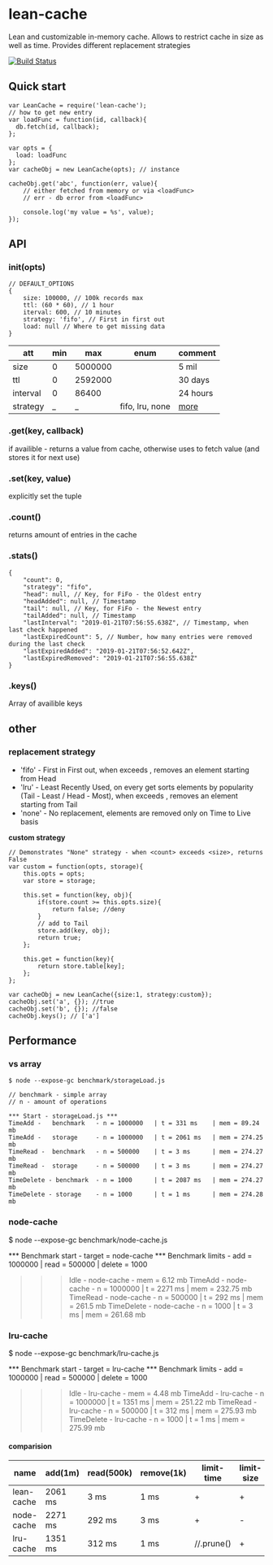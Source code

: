 # lean-cache
Lean and customizable in-memory cache.
Allows to restrict cache in size as well as time. Provides different replacement strategies

[![Build Status](https://travis-ci.org/AlexShkunov/lean-cache.svg?branch=master)](https://travis-ci.org/AlexShkunov/lean-cache)

## Quick start
```
var LeanCache = require('lean-cache');
// how to get new entry
var loadFunc = function(id, callback){
  db.fetch(id, callback);  
};

var opts = {
  load: loadFunc 
};
var cacheObj = new LeanCache(opts); // instance

cacheObj.get('abc', function(err, value){
    // either fetched from memory or via <loadFunc>
    // err - db error from <loadFunc>
    
    console.log('my value = %s', value);
});
```

## API
### init(opts)
```
// DEFAULT_OPTIONS
{
	size: 100000, // 100k records max
	ttl: (60 * 60), // 1 hour
	iterval: 600, // 10 minutes
	strategy: 'fifo', // First in first out
	load: null // Where to get missing data
}
```
|att|min|max|enum|comment|
|---|---|---|---|---|
|size|0|5000000| | 5 mil |
|ttl|0|2592000| | 30 days |
|interval|0|86400| | 24 hours |
|strategy| _ | _ | fifo, lru, none | [more](#other)

### .get(key, callback)
if availible - returns a value from cache,
otherwise uses <loadFunc> to fetch value (and stores it for next use)

### .set(key, value)
explicitly set the tuple

### .count()
returns amount of entries in the cache

### .stats()

```
{
	"count": 0,
	"strategy": "fifo",
	"head": null, // Key, for FiFo - the Oldest entry
	"headAdded": null, // Timestamp
	"tail": null, // Key, for FiFo - the Newest entry
	"tailAdded": null, // Timestamp
	"lastInterval": "2019-01-21T07:56:55.638Z", // Timestamp, when last check happened
	"lastExpiredCount": 5, // Number, how many entries were removed during the last check
	"lastExpiredAdded": "2019-01-21T07:56:52.642Z",
	"lastExpiredRemoved": "2019-01-21T07:56:55.638Z"
}
```

### .keys()
Array of availible keys

## other
### replacement strategy
- 'fifo' - First in First out, when <count> exceeds <size>, removes an element starting from Head
- 'lru' - Least Recently Used, on every get sorts elements by popularity (Tail - Least / Head - Most), when <count> exceeds <size>, removes an element starting from Tail
- 'none' - No replacement, elements are removed only on Time to Live basis

**custom strategy**
```
// Demonstrates "None" strategy - when <count> exceeds <size>, returns False
var custom = function(opts, storage){
	this.opts = opts;
	var store = storage;
	
	this.set = function(key, obj){
		if(store.count >= this.opts.size){
			return false; //deny
		}
		// add to Tail
		store.add(key, obj);
		return true;
	};
	
	this.get = function(key){
		return store.table[key];
	};
};

var cacheObj = new LeanCache({size:1, strategy:custom});
cacheObj.set('a', {}); //true
cacheObj.set('b', {}); //false
cacheObj.keys(); // ['a']
```

## Performance
### vs array
```
$ node --expose-gc benchmark/storageLoad.js

// benchmark - simple array
// n - amount of operations

*** Start - storageLoad.js ***
TimeAdd - 	benchmark 	- n = 1000000 	| t = 331 ms 	| mem = 89.24 mb
TimeAdd - 	storage 	- n = 1000000 	| t = 2061 ms 	| mem = 274.25 mb
TimeRead - 	benchmark	- n = 500000 	| t = 3 ms 		| mem = 274.27 mb
TimeRead - 	storage		- n = 500000 	| t = 3 ms 		| mem = 274.27 mb
TimeDelete - benchmark	- n = 1000 		| t = 2087 ms 	| mem = 274.27 mb
TimeDelete - storage	- n = 1000 		| t = 1 ms 		| mem = 274.28 mb
```

### node-cache
$ node --expose-gc benchmark/node-cache.js

*** Benchmark start - target = node-cache
*** Benchmark limits - add = 1000000 | read = 500000 | delete = 1000
>>> Idle - 			node-cache   										- mem = 6.12 mb
>>> TimeAdd - 		node-cache        	- n = 1000000 	| t = 2271 ms 	| mem = 232.75 mb
>>> TimeRead - 		node-cache       	- n = 500000 	| t = 292 ms 	| mem = 261.5 mb
>>> TimeDelete - 	node-cache     		- n = 1000 		| t = 3 ms 		| mem = 261.68 mb

### lru-cache
$ node --expose-gc benchmark/lru-cache.js

*** Benchmark start - target = lru-cache
*** Benchmark limits - add = 1000000 | read = 500000 | delete = 1000
>>> Idle - 			lru-cache    										- mem = 4.48 mb
>>> TimeAdd - 		lru-cache         	- n = 1000000 	| t = 1351 ms 	| mem = 251.22 mb
>>> TimeRead - 		lru-cache        	- n = 500000 	| t = 312 ms 	| mem = 275.93 mb
>>> TimeDelete - 	lru-cache      		- n = 1000 		| t = 1 ms 		| mem = 275.99 mb

#### comparision

| name       | add(1m) | read(500k) | remove(1k) | limit-time | limit-size | load-missing |
|------------|---------|------------|------------|------------|------------|--------------|
| lean-cache | 2061 ms | 3 ms       | 1 ms       | +          | +          | +            |
| node-cache | 2271 ms | 292 ms     | 3 ms       | +          | -          | -            |
| lru-cache  | 1351 ms | 312 ms     | 1 ms       | //.prune() | +          | -            |


